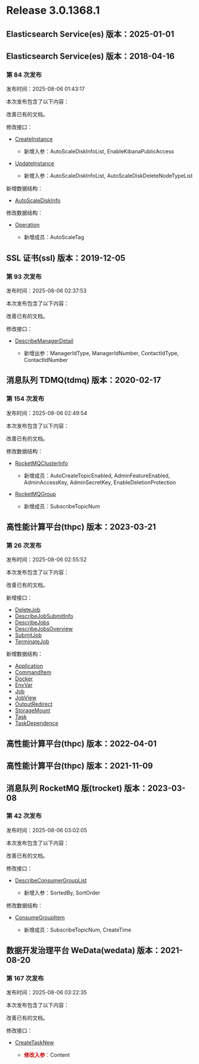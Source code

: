 # Release 3.0.1368.1

## Elasticsearch Service(es) 版本：2025-01-01



## Elasticsearch Service(es) 版本：2018-04-16

### 第 84 次发布

发布时间：2025-08-06 01:43:17

本次发布包含了以下内容：

改善已有的文档。

修改接口：

* [CreateInstance](https://cloud.tencent.com/document/api/845/30633)

	* 新增入参：AutoScaleDiskInfoList, EnableKibanaPublicAccess

* [UpdateInstance](https://cloud.tencent.com/document/api/845/30629)

	* 新增入参：AutoScaleDiskInfoList, AutoScaleDiskDeleteNodeTypeList


新增数据结构：

* [AutoScaleDiskInfo](https://cloud.tencent.com/document/api/845/30634#AutoScaleDiskInfo)

修改数据结构：

* [Operation](https://cloud.tencent.com/document/api/845/30634#Operation)

	* 新增成员：AutoScaleTag




## SSL 证书(ssl) 版本：2019-12-05

### 第 93 次发布

发布时间：2025-08-06 02:37:53

本次发布包含了以下内容：

改善已有的文档。

修改接口：

* [DescribeManagerDetail](https://cloud.tencent.com/document/api/400/52673)

	* 新增出参：ManagerIdType, ManagerIdNumber, ContactIdType, ContactIdNumber




## 消息队列 TDMQ(tdmq) 版本：2020-02-17

### 第 154 次发布

发布时间：2025-08-06 02:49:54

本次发布包含了以下内容：

改善已有的文档。

修改数据结构：

* [RocketMQClusterInfo](https://cloud.tencent.com/document/api/1179/46089#RocketMQClusterInfo)

	* 新增成员：AutoCreateTopicEnabled, AdminFeatureEnabled, AdminAccessKey, AdminSecretKey, EnableDeletionProtection

* [RocketMQGroup](https://cloud.tencent.com/document/api/1179/46089#RocketMQGroup)

	* 新增成员：SubscribeTopicNum




## 高性能计算平台(thpc) 版本：2023-03-21

### 第 26 次发布

发布时间：2025-08-06 02:55:52

本次发布包含了以下内容：

改善已有的文档。

新增接口：

* [DeleteJob](https://cloud.tencent.com/document/api/1527/122376)
* [DescribeJobSubmitInfo](https://cloud.tencent.com/document/api/1527/122375)
* [DescribeJobs](https://cloud.tencent.com/document/api/1527/122374)
* [DescribeJobsOverview](https://cloud.tencent.com/document/api/1527/122373)
* [SubmitJob](https://cloud.tencent.com/document/api/1527/122372)
* [TerminateJob](https://cloud.tencent.com/document/api/1527/122371)

新增数据结构：

* [Application](https://cloud.tencent.com/document/api/1527/89579#Application)
* [CommandItem](https://cloud.tencent.com/document/api/1527/89579#CommandItem)
* [Docker](https://cloud.tencent.com/document/api/1527/89579#Docker)
* [EnvVar](https://cloud.tencent.com/document/api/1527/89579#EnvVar)
* [Job](https://cloud.tencent.com/document/api/1527/89579#Job)
* [JobView](https://cloud.tencent.com/document/api/1527/89579#JobView)
* [OutputRedirect](https://cloud.tencent.com/document/api/1527/89579#OutputRedirect)
* [StorageMount](https://cloud.tencent.com/document/api/1527/89579#StorageMount)
* [Task](https://cloud.tencent.com/document/api/1527/89579#Task)
* [TaskDependence](https://cloud.tencent.com/document/api/1527/89579#TaskDependence)



## 高性能计算平台(thpc) 版本：2022-04-01



## 高性能计算平台(thpc) 版本：2021-11-09



## 消息队列 RocketMQ 版(trocket) 版本：2023-03-08

### 第 42 次发布

发布时间：2025-08-06 03:02:05

本次发布包含了以下内容：

改善已有的文档。

修改接口：

* [DescribeConsumerGroupList](https://cloud.tencent.com/document/api/1493/101535)

	* 新增入参：SortedBy, SortOrder


修改数据结构：

* [ConsumeGroupItem](https://cloud.tencent.com/document/api/1493/96031#ConsumeGroupItem)

	* 新增成员：SubscribeTopicNum, CreateTime




## 数据开发治理平台 WeData(wedata) 版本：2021-08-20

### 第 167 次发布

发布时间：2025-08-06 03:22:35

本次发布包含了以下内容：

改善已有的文档。

修改接口：

* [CreateTaskNew](https://cloud.tencent.com/document/api/1267/118386)

	* <font color="#dd0000">**修改入参**：</font>Content




